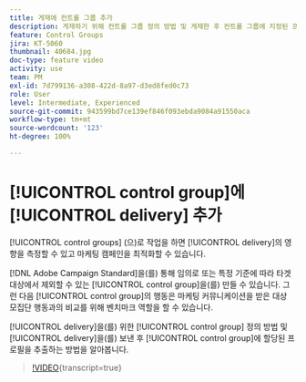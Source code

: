 ```yaml
---
title: 게재에 컨트롤 그룹 추가
description: 게재하기 위해 컨트롤 그룹 정의 방법 및 게재한 후 컨트롤 그룹에 지정된 프로필을 추출하는 방법을 알아봅니다.
feature: Control Groups
jira: KT-5060
thumbnail: 40684.jpg
doc-type: feature video
activity: use
team: PM
exl-id: 7d799136-a308-422d-8a97-d3ed8fed0c73
role: User
level: Intermediate, Experienced
source-git-commit: 943599bd7ce139ef846f093ebda9084a91550aca
workflow-type: tm+mt
source-wordcount: '123'
ht-degree: 100%

---
```


# [!UICONTROL control group]에 [!UICONTROL delivery] 추가

[!UICONTROL control groups] (으)로 작업을 하면 [!UICONTROL delivery]의 영향을 측정할 수 있고 마케팅 캠페인을 최적화할 수 있습니다.

[!DNL Adobe Campaign Standard]을(를) 통해 임의로 또는 특정 기준에 따라 타겟 대상에서 제외할 수 있는 [!UICONTROL control group]을(를) 만들 수 있습니다. 그런 다음 [!UICONTROL control group]의 행동은 마케팅 커뮤니케이션을 받은 대상 모집단 행동과의 비교를 위해 벤치마크 역할을 할 수 있습니다.

[!UICONTROL delivery]을(를) 위한 [!UICONTROL control group] 정의 방법 및 [!UICONTROL delivery]을(를) 보낸 후 [!UICONTROL control group]에 할당된 프로필을 추출하는 방법을 알아봅니다.

>[!VIDEO](https://video.tv.adobe.com/v/40684?learn=on){transcript=true}
